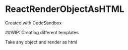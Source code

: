 # ReactRenderObjectAsHTML
Created with CodeSandbox

##WIP: Creating different templates

Take any object and render as html
